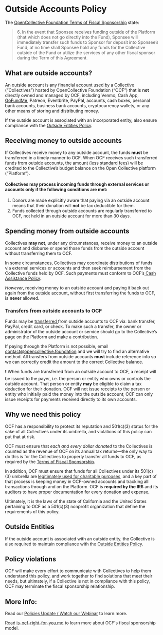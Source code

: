 # Outside Accounts Policy

The [OpenCollective Foundation Terms of Fiscal Sponsorship](../../getting-started/terms.md) state:

> 6\. In the event that Sponsee receives funding outside of the Platform (that which does not go directly into the Fund), Sponsee will immediately transfer such funds to Sponsor for deposit into Sponsee’s Fund; at no time shall Sponsee hold any funds for the Collective outside of the Fund or utilize the services of any other fiscal sponsor during the Term of this Agreement.

## What are outside accounts?

An outside account is any financial account used by a Collective (“Collectives”) hosted by OpenCollective Foundation (“OCF”) that is **not** directly owned and managed by OCF, including Venmo, Cash App, [GoFundMe](../financial-contributions/third-party-fundraising-tools-and-benefits.md#third-party-tools), Patreon, Eventbrite, PayPal, accounts, cash boxes, personal bank accounts, business bank accounts, cryptocurrency wallets, or any other means of storing and distributing money.

If the outside account is associated with an incorporated entity, also ensure compliance with the [Outside Entities Policy](https://docs.opencollective.foundation/how-it-works/processes-and-limitations/outside-entities-policy).

## Receiving money to outside accounts

If Collectives receive money to any outside account, the funds **must** be transferred in a timely manner to OCF. When OCF receives such transferred funds from outside accounts, the amount (less [standard fees](https://docs.opencollective.foundation/how-it-works/fees)) will be credited to the Collective’s budget balance on the Open Collective platform (“Platform”).

#### Collectives may process incoming funds through external services or accounts only if the following conditions are met:

1. Donors are made explicitly aware that paying via an outside account means that their donation will **not** be tax deductible for them.
2. Funds collected through outside accounts are regularly transferred to OCF, not held in an outside account for more than 30 days.

## Spending money from outside accounts

Collectives **may not**, under any circumstances, receive money to an outside account and disburse or spend those funds from the outside account without transferring them to OCF.

In some circumstances, Collectives may coordinate distributions of funds via external services or accounts and then seek reimbursement from the Collective funds held by OCF. Such payments must conform to OCF’s[ Cash Assistance Policy](https://docs.opencollective.foundation/how-it-works/processes-and-limitations/cash-assistance-policy).

_However_, receiving money to an outside account and paying it back out again from the outside account, without first transferring the funds to OCF, is **never** allowed.

### Transfers from outside accounts to OCF

Funds may be [transferred ](https://docs.opencollective.foundation/how-it-works/financial-contributions)from outside accounts to OCF via: bank transfer, PayPal, credit card, or check. To make such a transfer, the owner or administrator of the outside account or service should go to the Collective’s page on the Platform and make a contribution.

If paying through the Platform is not possible, email [contact@opencollective.foundation](mailto:contact@opencollective.foundation) and we will try to find an alternative method. All transfers from outside accounts **must** include reference info so we can correctly credit the amount to the correct Collective balance.

:exclamation: When funds are transferred from an outside account to OCF, a receipt will be issued to the payer, i.e. the person or entity who owns or controls the outside account. That person or entity **may** be eligible to claim a tax deduction for their donation. OCF will not issue receipts to the person or entity who initially paid the money into the outside account; OCF can only issue receipts for payments received directly to its own accounts.

## Why we need this policy

OCF has a responsibility to protect its reputation and 501(c)(3) status for the sake of all Collectives under its umbrella, and violations of this policy can put that at risk.

OCF must ensure that _each and every dollar donated_ to the Collectives is counted as the revenue of OCF on its annual tax returns—the only way to do this is for the Collectives to properly transfer all funds to OCF, as required by the [Terms of Fiscal Sponsorship](https://docs.opencollective.foundation/getting-started/terms).

In addition, OCF must ensure that funds for all Collectives under its 501(c)(3) umbrella are [legitimately used for charitable purposes](https://docs.opencollective.foundation/getting-started/eligibility), and a key part of that process is keeping money in OCF-owned accounts and tracking all transactions through and on the Platform. OCF is **required by the IRS** and its auditors to have proper documentation for every donation and expense.

Ultimately, it is the laws of the state of California and the United States pertaining to OCF as a 501(c)(3) nonprofit organization that define the requirements of this policy.

## Outside Entities

If the outside account is associated with an outside entity, the Collective is also required to maintain compliance with the [Outside Entities Policy](outside-entities-policy.md).

## Policy violations

OCF will make every effort to communicate with Collectives to help them understand this policy, and work together to find solutions that meet their needs, but ultimately, if a Collective is not in compliance with this policy, OCF may terminate the fiscal sponsorship relationship.

## More Info:

Read our [Policies Update / Watch our Webinar](https://opencollective.com/foundation/updates/policies-webinar-notes-and-recording) to learn more.

Read [is-ocf-right-for-you.md](../../faq/is-ocf-right-for-you.md "mention") to learn more about OCF's fiscal sponsorship model.
